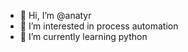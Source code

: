 - 👋 Hi, I’m @anatyr
- 👀 I’m interested in process automation 
- 🌱 I’m currently learning python

<!---
anatyr/anatyr is a ✨ special ✨ repository because its `README.md` (this file) appears on your GitHub profile.
You can click the Preview link to take a look at your changes.
--->
